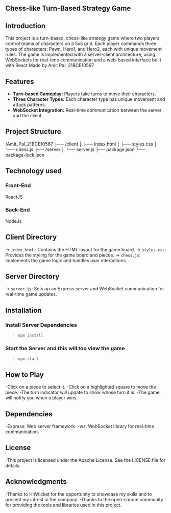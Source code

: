 
## Chess-like Turn-Based Strategy Game


## Introduction
This project is a turn-based, chess-like strategy game where two players control teams of characters on a 5x5 grid. Each player commands three types of characters: Pawn, Hero1, and Hero2, each with unique movement rules. The game is implemented with a server-client architecture, using WebSockets for real-time communication and a web-based interface built with React.Made by Amit Pal, 21BCE10567

## Features
- **Turn-based Gameplay:** Players take turns to move their characters.
- **Three Character Types:** Each character type has unique movement and attack patterns.
- **WebSocket Integration:** Real-time communication between the server and the client.

## Project Structure
/Amit_Pal_21BCE10567
├── /client
│   ├── index.html
│   ├── styles.css
│   └── chess.js
├── /server
│   └── server.js
├── package.json
└── package-lock.json



## Technology used 

### Front-End 
ReactJS 

### Back-End
NodeJs


## Client Directory
-> `index.html` : Contains the HTML layout for the game board.
-> `styles.css`: Provides the styling for the game board and pieces.
-> `chess.js`: Implements the game logic and handles user interactions.

## Server Directory
-> `server.js`: Sets up an Express server and WebSocket communication for real-time game updates.

## Installation
### Install Server Dependencies 
> `npm install`

### Start the Server and this will too view the game

>`npm start`

## How to Play
-Click on a piece to select it.
-Click on a highlighted square to move the piece.
-The turn indicator will update to show whose turn it is.
-The game will notify you when a player wins.


## Dependencies
-Express: Web server framework.
-ws: WebSocket library for real-time communication.

## License
-This project is licensed under the Apache License. See the LICENSE file for details.

## Acknowledgments
-Thanks to HitWicket for the opportunity to showcase my skills and to present my intrest in the company.
-Thanks to the open-source community for providing the tools and libraries used in this project.
